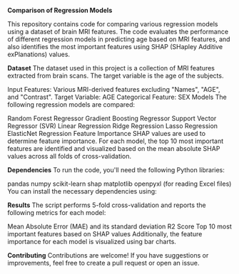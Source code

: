 **Comparison of Regression Models**

This repository contains code for comparing various regression models using a dataset of brain MRI features. The code evaluates the performance of different regression models in predicting age based on MRI features, and also identifies the most important features using SHAP (SHapley Additive exPlanations) values.


**Dataset**
The dataset used in this project is a collection of MRI features extracted from brain scans. The target variable is the age of the subjects.

Input Features: Various MRI-derived features excluding "Names", "AGE", and "Contrast".
Target Variable: AGE
Categorical Feature: SEX
Models
The following regression models are compared:

Random Forest Regressor
Gradient Boosting Regressor
Support Vector Regressor (SVR)
Linear Regression
Ridge Regression
Lasso Regression
ElasticNet Regression
Feature Importance
SHAP values are used to determine feature importance. For each model, the top 10 most important features are identified and visualized based on the mean absolute SHAP values across all folds of cross-validation.

**Dependencies**
To run the code, you'll need the following Python libraries:

pandas
numpy
scikit-learn
shap
matplotlib
openpyxl (for reading Excel files)
You can install the necessary dependencies using:

**Results**
The script performs 5-fold cross-validation and reports the following metrics for each model:

Mean Absolute Error (MAE) and its standard deviation
R2 Score
Top 10 most important features based on SHAP values
Additionally, the feature importance for each model is visualized using bar charts.

**Contributing**
Contributions are welcome! If you have suggestions or improvements, feel free to create a pull request or open an issue.



